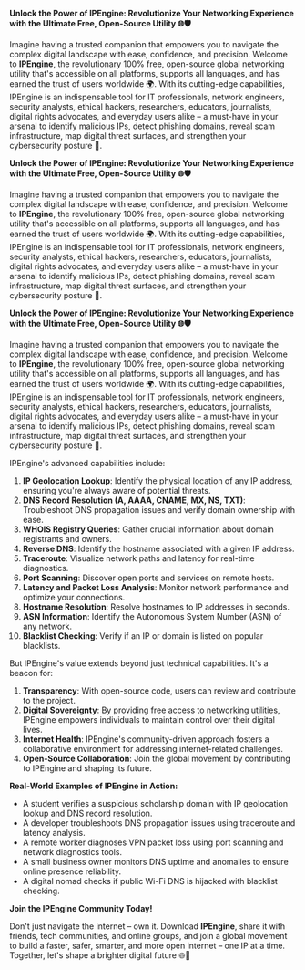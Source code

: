 **Unlock the Power of IPEngine: Revolutionize Your Networking Experience with the Ultimate Free, Open-Source Utility 🌐🛡️**

Imagine having a trusted companion that empowers you to navigate the complex digital landscape with ease, confidence, and precision. Welcome to **IPEngine**, the revolutionary 100% free, open-source global networking utility that's accessible on all platforms, supports all languages, and has earned the trust of users worldwide 🌍. With its cutting-edge capabilities, IPEngine is an indispensable tool for IT professionals, network engineers, security analysts, ethical hackers, researchers, educators, journalists, digital rights advocates, and everyday users alike – a must-have in your arsenal to identify malicious IPs, detect phishing domains, reveal scam infrastructure, map digital threat surfaces, and strengthen your cybersecurity posture 🔐.

**Unlock the Power of IPEngine: Revolutionize Your Networking Experience with the Ultimate Free, Open-Source Utility 🌐🛡️**

Imagine having a trusted companion that empowers you to navigate the complex digital landscape with ease, confidence, and precision. Welcome to **IPEngine**, the revolutionary 100% free, open-source global networking utility that's accessible on all platforms, supports all languages, and has earned the trust of users worldwide 🌍. With its cutting-edge capabilities, IPEngine is an indispensable tool for IT professionals, network engineers, security analysts, ethical hackers, researchers, educators, journalists, digital rights advocates, and everyday users alike – a must-have in your arsenal to identify malicious IPs, detect phishing domains, reveal scam infrastructure, map digital threat surfaces, and strengthen your cybersecurity posture 🔐.

**Unlock the Power of IPEngine: Revolutionize Your Networking Experience with the Ultimate Free, Open-Source Utility 🌐🛡️**

Imagine having a trusted companion that empowers you to navigate the complex digital landscape with ease, confidence, and precision. Welcome to **IPEngine**, the revolutionary 100% free, open-source global networking utility that's accessible on all platforms, supports all languages, and has earned the trust of users worldwide 🌍. With its cutting-edge capabilities, IPEngine is an indispensable tool for IT professionals, network engineers, security analysts, ethical hackers, researchers, educators, journalists, digital rights advocates, and everyday users alike – a must-have in your arsenal to identify malicious IPs, detect phishing domains, reveal scam infrastructure, map digital threat surfaces, and strengthen your cybersecurity posture 🔐.

IPEngine's advanced capabilities include:

1.  **IP Geolocation Lookup**: Identify the physical location of any IP address, ensuring you're always aware of potential threats.
2.  **DNS Record Resolution (A, AAAA, CNAME, MX, NS, TXT)**: Troubleshoot DNS propagation issues and verify domain ownership with ease.
3.  **WHOIS Registry Queries**: Gather crucial information about domain registrants and owners.
4.  **Reverse DNS**: Identify the hostname associated with a given IP address.
5.  **Traceroute**: Visualize network paths and latency for real-time diagnostics.
6.  **Port Scanning**: Discover open ports and services on remote hosts.
7.  **Latency and Packet Loss Analysis**: Monitor network performance and optimize your connections.
8.  **Hostname Resolution**: Resolve hostnames to IP addresses in seconds.
9.  **ASN Information**: Identify the Autonomous System Number (ASN) of any network.
10. **Blacklist Checking**: Verify if an IP or domain is listed on popular blacklists.

But IPEngine's value extends beyond just technical capabilities. It's a beacon for:

1.  **Transparency**: With open-source code, users can review and contribute to the project.
2.  **Digital Sovereignty**: By providing free access to networking utilities, IPEngine empowers individuals to maintain control over their digital lives.
3.  **Internet Health**: IPEngine's community-driven approach fosters a collaborative environment for addressing internet-related challenges.
4.  **Open-Source Collaboration**: Join the global movement by contributing to IPEngine and shaping its future.

**Real-World Examples of IPEngine in Action:**

*   A student verifies a suspicious scholarship domain with IP geolocation lookup and DNS record resolution.
*   A developer troubleshoots DNS propagation issues using traceroute and latency analysis.
*   A remote worker diagnoses VPN packet loss using port scanning and network diagnostics tools.
*   A small business owner monitors DNS uptime and anomalies to ensure online presence reliability.
*   A digital nomad checks if public Wi-Fi DNS is hijacked with blacklist checking.

**Join the IPEngine Community Today!**

Don't just navigate the internet – own it. Download **IPEngine**, share it with friends, tech communities, and online groups, and join a global movement to build a faster, safer, smarter, and more open internet – one IP at a time. Together, let's shape a brighter digital future 🌐🚀